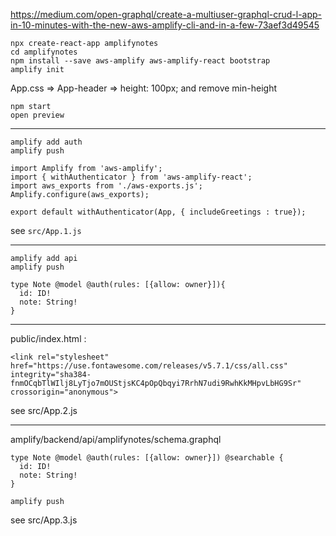 https://medium.com/open-graphql/create-a-multiuser-graphql-crud-l-app-in-10-minutes-with-the-new-aws-amplify-cli-and-in-a-few-73aef3d49545

```
npx create-react-app amplifynotes
cd amplifynotes
npm install --save aws-amplify aws-amplify-react bootstrap
amplify init 
```

App.css => App-header => height: 100px; and remove min-height

```
npm start 
open preview 
```

--- 

```
amplify add auth
amplify push 
```

```
import Amplify from 'aws-amplify';
import { withAuthenticator } from 'aws-amplify-react';
import aws_exports from './aws-exports.js';
Amplify.configure(aws_exports);

export default withAuthenticator(App, { includeGreetings : true});
```

see ``src/App.1.js``

---

```
amplify add api 
amplify push
```

```
type Note @model @auth(rules: [{allow: owner}]){
  id: ID!
  note: String!
}
```

---


public/index.html : 
```
<link rel="stylesheet" href="https://use.fontawesome.com/releases/v5.7.1/css/all.css" integrity="sha384-fnmOCqbTlWIlj8LyTjo7mOUStjsKC4pOpQbqyi7RrhN7udi9RwhKkMHpvLbHG9Sr" crossorigin="anonymous">
```

see src/App.2.js

--- 

amplify/backend/api/amplifynotes/schema.graphql 

```
type Note @model @auth(rules: [{allow: owner}]) @searchable {
  id: ID!
  note: String!
}
```

```
amplify push 
```

see src/App.3.js




